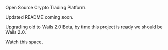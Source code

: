 Open Source Crypto Trading Platform.

Updated README coming soon.

Upgrading old to Wails 2.0 Beta, by time this project is ready we should be Wails 2.0.

Watch this space.